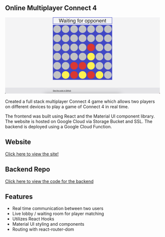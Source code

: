 ## Online Multiplayer Connect 4

[![screen shot](./public/images/connect4Preview.png)](https://connect-4-ajw.web.app)

Created a full stack multiplayer Connect 4 game which allows two players on different devices to play a game of Connect 4 in real time.

 The frontend was built using React and the Material UI component library. The website is hosted on Google Cloud via Storage Bucket and SSL. The backend is deployed using a Google Cloud Function.

## Website
[Click here to view the site!](https://connect-4-ajw.web.app)

## Backend Repo
[Click here to view the code for the backend](https://github.com/AndrewWilborn/connect-4-api)

## Features 
* Real time communication between two users
* Live lobby / waiting room for player matching
* Utilizes React Hooks
* Material UI styling and components
* Routing with react-router-dom

